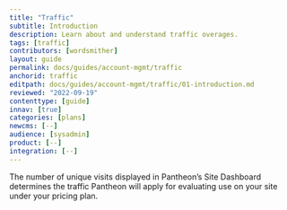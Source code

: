 ```yaml
---
title: "Traffic"
subtitle: Introduction
description: Learn about and understand traffic overages.
tags: [traffic]
contributors: [wordsmither]
layout: guide
permalink: docs/guides/account-mgmt/traffic
anchorid: traffic
editpath: docs/guides/account-mgmt/traffic/01-introduction.md
reviewed: "2022-09-19"
contenttype: [guide]
innav: [true]
categories: [plans]
newcms: [--]
audience: [sysadmin]
product: [--]
integration: [--]
---
```


The number of unique visits displayed in Pantheon’s Site Dashboard determines the traffic Pantheon will apply for evaluating use on your site under your pricing plan.

<Partial file="traffic-limits-overages.md" />
